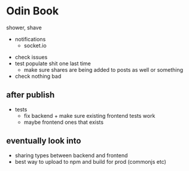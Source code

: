 # Odin Book

shower, shave

<!--  -->

- notifications
  - socket.io

<!--  -->

- check issues
- test populate shit one last time
  - make sure shares are being added to posts as well or something
- check nothing bad

## after publish

- tests
  - fix backend + make sure existing frontend tests work
  - maybe frontend ones that exists

## eventually look into

- sharing types between backend and frontend
- best way to upload to npm and build for prod (commonjs etc)

